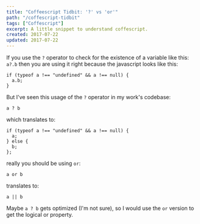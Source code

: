 ```yaml
---
title: "Coffeescript Tidbit: '?' vs 'or'"
path: "/coffescript-tidbit"
tags: ["Coffescript"]
excerpt: A little snippet to understand coffescript.
created: 2017-07-22
updated: 2017-07-22
---
```


If you use the `?` operator to check for the existence of a variable like this: `a?.b` then you are using it right because the javascript looks like this:
```
if (typeof a !== "undefined" && a !== null) {
  a.b;
}
```

But I've seen this usage of the `?` operator in my work's codebase:

`a ? b`

which translates to:

```
if (typeof a !== "undefined" && a !== null) {
  a;
} else {
  b;
};
```

really you should be using `or`:

`a or b`

translates to:

`a || b`

Maybe `a ? b` gets optimized (I'm not sure), so I would use the `or` version to get the logical or property.